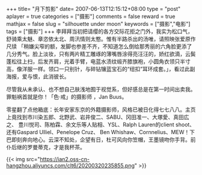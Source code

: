 +++
title= "月下剪影"
date= 2007-06-13T12:15:12+08:00
type = "post"
aplayer = true
categories = ["摄影"]
comments = false
reward = true
mathjax = false
slug = "silhouette under moon"
keywords = ["摄影","电影"]
tags = ["摄影"]
+++
李拜拜当初把请缨的各方交际花拒之门外，我实为松口气，舒骑乘太魅、章恣依太北、周汛情则太憨。惟有半路杀出的汤唯，请照映张爱原作尺牍 「稍嫌尖窄的额，发脚也参差不齐，不知道怎么倒给那秀丽的六角脸更添了几分秀气。脸上淡妆，只有两片精工雕琢的薄嘴唇涂得亮汪汪的，娇红欲滴，云鬓蓬松往上扫，后发齐肩，光着手臂，电蓝水渍纹缎齐膝旗袍，小圆角衣领只半寸高，像洋服一样。领口一只别针，与碎钻镶蓝宝石的“纽扣”耳环成套。」，看过此副海报，爱与恨，此消彼长。
<!--more-->
尽管我从未承认、也不想自己肤浅地囿于视觉系，但好感总是在第一时间出卖我。罪魁祸首就是你！「色·戒」的摄影师 ，Jan Buus。

零星翻了点他箱底：长年安家东京的外籍摄影师，风格已被日化得七七八八。主页上竟找到市川染五郎、北野武、岩井俊二、SABU、冈田准一、大塚愛、真田広之、 豊川悦司、陈柏霖、余文乐等人贴相、YSL、Ralph Lauren的client shoot、还有Gaspard Ulliel、Penelope Cruz、 Ben Whishaw、Cornnelius、MEW！下巴即刻奔向地心。云深不知处，企望有日，杜可风向你笠帽，王墨镜吻你手背。前仆后继的罗曼蒂克，才是我杯茶。

{{< img src="https://ian2.oss-cn-hangzhou.aliyuncs.com/clt6/20200320235855.png" >}}